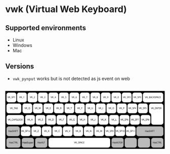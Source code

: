 # vwk (Virtual Web Keyboard)

## Supported environments
- Linux
- Windows
- Mac

## Versions
- `vwk_pynput` works but is not detected as js event on web

<br>

<img src="./img/keyboard.png">


